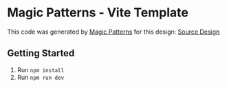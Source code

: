 # Magic Patterns - Vite Template

This code was generated by [Magic Patterns](https://magicpatterns.com) for this design: [Source Design](https://www.magicpatterns.com/c/8h4ha1lemk3mkihgprbwji)

## Getting Started

1. Run `npm install`
2. Run `npm run dev`
